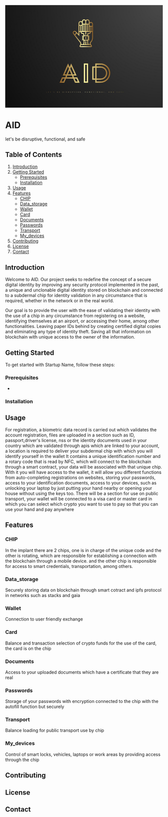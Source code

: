 <img align="center" width="600" src="https://github.com/Davitcoin/aid/blob/main/AID.jpg">

# AID
let's be disruptive, functional, and safe
## Table of Contents
1. [Introduction](#introduction)
2. [Getting Started](#getting-started)
   - [Prerequisites](#prerequisites)
   - [Installation](#installation)
3. [Usage](#usage)
4. [Features](#features)
   - [CHIP](#chip)
   - [Data_storage](#data_storage)
   - [Wallet](#wallet)
   - [Card](#card)
   - [Documents](#documents)
   - [Passwords](#passwords)
   - [Transport](#transport)
   - [My_devices](#my_devices)
6. [Contributing](#contributing)
7. [License](#license)
8. [Contact](#contact)

## Introduction

Welcome to AID. Our project seeks to redefine the concept of a secure digital identity by improving any security protocol implemented in the past, a unique and unclonable digital identity stored on blockchain and connected to a subdermal chip for identity validation in any circumstance that is required, whether in the network or in the real world.

Our goal is to provide the user with the ease of validating their identity with the use of a chip in any circumstance from registering on a website, identifying themselves at an airport, or accessing their home, among other functionalities. Leaving paper IDs behind by creating certified digital copies and eliminating any type of identity theft. Saving all that information on blockchain with unique access to the owner of the information.
## Getting Started

To get started with Startup Name, follow these steps:

### Prerequisites

- 

### Installation



## Usage
For registration, a biometric data record is carried out which validates the account registration, files are uploaded in a section such as ID, passport,driver's license, nss or the identity documents used in your country which are validated through apis which are linked to your account, a location is required to deliver your subdermal chip with which you will identify yourself in the wallet It contains a unique identification number and a rotary code that is read by NFC, which will connect to the blockchain through a smart contract, your data will be associated with that unique chip. With it you will have access to the wallet, it will allow you different functions from auto-completing registrations on websites, storing your passwords, access to your identification documents, access to your devices, such as unlocking your laptop by just putting your hand nearby or opening your house without using the keys too. There will be a section for use on public transport, your wallet will be connected to a visa card or master card in which you can select which crypto you want to use to pay so that you can use your hand and pay anywhere


## Features
### CHIP
In the implant there are 2 chips, one is in charge of the unique code and the other is rotating, which are responsible for establishing a connection with the blockchain through a mobile device.
and the other chip is responsible for access to smart credentials, transportation, among others.
### Data_storage
Securely storing data on blockchain through smart cotract and ipfs protocol in networks such as stacks and gaia
### Wallet
Connection to user friendly exchange
### Card
Balance and transaction selection of crypto funds for the use of the card, the card is on the chip
### Documents
Access to your uploaded documents which have a certificate that they are real
### Passwords
Storage of your passwords with encryption connected to the chip with the autofill function but securely
### Transport
Balance loading for public transport use by chip
### My_devices
Control of smart locks, vehicles, laptops or work areas by providing access through the chip

## Contributing

## License

## Contact

